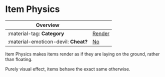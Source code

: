 # Item Physics

<div class="overview" markdown>

|Overview||
|-|-|
|:material-tag: **Category**|[Render](index.md#render)|
|:material-emoticon-devil: **Cheat?**|[No](../faq.md#cheats)|

</div>

Item Physics makes items render as if they are laying on the ground, rather than floating.

Purely visual effect, items behave the exact same otherwise.